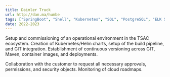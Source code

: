 ```yaml
---
title: Daimler Truck
url: http://dan.ma/humbe
tags: ["SpringBoot", "Shell", "Kubernetes", "SQL", "PostgreSQL", "ELK Stack", "Docker", "JMeter", "Scrum/Agile", "REST", "MBC Prozesse", "DHC CaaS", "i3Access (OIDC)", "TSAC", "Jenkins", "GIT", "ArgoCD", "KubeSeal", "DTAG Prozesse", "DataDog", "ArgoCD"]
date: 2022-2023
---
```


Setup and commissioning of an operational environment in the TSAC ecosystem. Creation of Kubernetes/Helm charts, setup of the build pipeline, and GIT integration. Establishment of continuous versioning across GIT, Maven, container images, and deployments.

Collaboration with the customer to request all necessary approvals, permissions, and security objects. Monitoring of cloud roadmaps.
